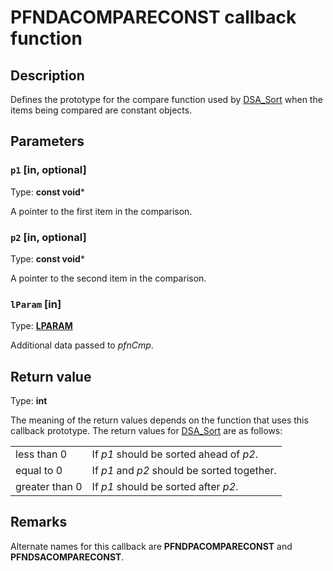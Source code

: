 # PFNDACOMPARECONST callback function

## Description

Defines the prototype for the compare function used by [DSA_Sort](https://learn.microsoft.com/windows/desktop/api/dpa_dsa/nf-dpa_dsa-dsa_sort) when the items being compared are constant objects.

## Parameters

### `p1` [in, optional]

Type: **const void***

A pointer to the first item in the comparison.

### `p2` [in, optional]

Type: **const void***

A pointer to the second item in the comparison.

### `lParam` [in]

Type: **[LPARAM](https://learn.microsoft.com/windows/desktop/WinProg/windows-data-types)**

Additional data passed to *pfnCmp*.

## Return value

Type: **int**

The meaning of the return values depends on the function that uses this callback prototype. The return values for [DSA_Sort](https://learn.microsoft.com/windows/desktop/api/dpa_dsa/nf-dpa_dsa-dsa_sort) are as follows:

|  |  |
| --- | --- |
| less than 0 | If *p1* should be sorted ahead of *p2*. |
| equal to 0 | If *p1* and *p2* should be sorted together. |
| greater than 0 | If *p1* should be sorted after *p2*. |

## Remarks

Alternate names for this callback are **PFNDPACOMPARECONST** and **PFNDSACOMPARECONST**.